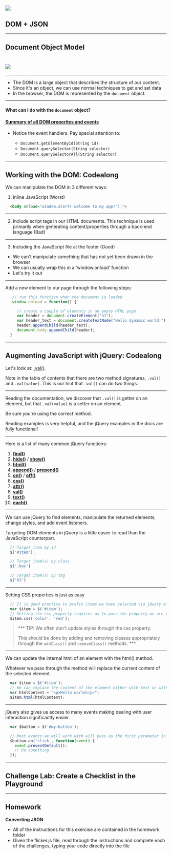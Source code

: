 <!-- .slide: data-transition="concave"  data-background="../images/background.jpg"-->
# ![](../images/js_logo.png)
## DOM + JSON

---

<!-- .slide: data-background="../images/background.jpg"-->
## Document Object Model

# ![](../images/dom.png)

---

<!-- .slide: data-background="../images/background.jpg"-->
* The DOM is a large object that describes the structure of our content. 
* Since it's an object, we can use normal techniques to get and set data
* In the browser, the DOM is represented by the `document` object. 

---

<!-- .slide: data-background="../images/background.jpg"-->
#### What can I do with the `document` object?

#### [Summary of all DOM properites and events](https://developer.mozilla.org/en-US/docs/Web/API/Document)

* Notice the event handlers. Pay special attention to:

	- `Document.getElementById(String id)`
	- `Document.querySelector(String selector)`
	- `Document.querySelectorAll(String selector)`

---

<!-- .slide: data-background="../images/background.jpg"-->
## Working with the DOM: Codealong

We can manipulate the DOM in 3 different ways:

1) Inline JavaScript (Worst)

```html
  <body onload="window.alert('welcome to my app!');">
```

---

<!-- .slide: data-background="../images/background.jpg"-->
2) Include script tags in our HTML documents. This technique is used primarily when generating content/properties through a back-end language (Bad)

	  <html>
	    <head>
	      <script>
	         alert('Welcome to my app!');
	      </script>
	    </head>
	    <body>
	    </body>
	  </html>

---

<!-- .slide: data-background="../images/background.jpg"-->
3) Including the JavaScript file at the footer (Good)

* We can't manipulate something that has not yet been drawn in the browser
* We can usually wrap this in a 'window.onload' function
* Let's try it out

---

<!-- .slide: data-background="../images/background.jpg"-->
Add a new element to our page through the following steps:

```js
   // run this function when the document is loaded
   window.onload = function() {

     // create a couple of elements in an empty HTML page
     var header = document.createElement("h1");
     var header_text = document.createTextNode("Hello dynamic world!");
     header.appendChild(header_text);
     document.body.appendChild(header);
  }
```

---

<!-- .slide: data-background="../images/background.jpg"-->
## Augmenting JavaScript with jQuery: Codealong

Let's look at: [.val()](https://api.jquery.com/val/). 

Note in the table of contents that there are two method signatures, `.val()` and `.val(value)`. This is our hint that `.val()` can do two things.

---

<!-- .slide: data-background="../images/background.jpg"-->
Reading the documentation, we discover that `.val()` is getter on an element, but that `.val(value)` is a setter on an element. 

Be sure you're using the correct method. 

Reading examples is very helpful, and the jQuery examples in the docs are fully functional!

---

<!-- .slide: data-background="../images/background.jpg"-->
Here is a list of many common jQuery functions:

1. **[find()](http://api.jquery.com/find)**
1. **[hide()](http://api.jquery.com/hide)** / **[show()](http://api.jquery.com/show)**
1. **[html()](http://api.jquery.com/html)**
1. **[append()](http://api.jquery.com/append)** / **[prepend()](http://api.jquery.com/prepend)**
1. **[on()](http://api.jquery.com/on)** / **[off()](http://api.jquery.com/off)**
1. **[css()](http://api.jquery.com/css)**
1. **[attr()](http://api.jquery.com/attr)**
1. **[val()](http://api.jquery.com/val)**
1. **[text()](http://api.jquery.com/text)**
1. **[each()](http://api.jquery.com/each)**

---

<!-- .slide: data-background="../images/background.jpg"-->
We can use jQuery to find elements, manipulate the returned elements, change styles, and add event listeners.

Targeting DOM elements in jQuery is a little easier to read than the JavaScript counterpart.

```js
  // Target item by id
  $('#item');

  // Target item(s) by class
  $('.box')

  // Target item(s) by tag
  $('h2')
```

---

<!-- .slide: data-background="../images/background.jpg"-->
Setting CSS properties is just as easy
```js
  // It is good practice to prefix items we have selected via jQuery with a $ in front of the variable name
  var $item = $('#item');
  // Setting the css property requires us to pass the property we are changing and the value we are changing it to as parameters (strings) in the css() method
  $item.css('color', 'red');
```
>*** TIP: We often don't update styles through the css property. 
>
>This should be done by adding and removing classes appropriately through the `addClass()` and `removeClass()` methods. ***

---

<!-- .slide: data-background="../images/background.jpg"-->
We can update the internal html of an element with the html() method. 

Whatever we pass through the method will replace the current content of the selected element.

```js
  var $item = $('#item');
  // We can replace the content of the element either with text or with additional html.
  var htmlContent = "<p>Hello world</p>";
  $item.html(htmlContent);
```

---

<!-- .slide: data-background="../images/background.jpg"-->
jQuery also gives us access to many events making dealing with user interaction significantly easier.
```js
  var $button = $('#my-button');

  // Most events we will work with will pass as the first parameter in the on() method
  $button.on('click', function(event) {
    event.preventDefault();
    // Do something
  });
```

---

<!-- .slide: data-background="../images/background.jpg"-->
## Challenge Lab: Create a Checklist in the Playground


---


<!-- .slide: data-background="../images/background.jpg"-->
## Homework

**Converting JSON**
- All of the instructions for this exercise are contained in the homework folder
- Given the flicker.js file, read through the instructions and complete each of the challenges, typing your code directly into the file
